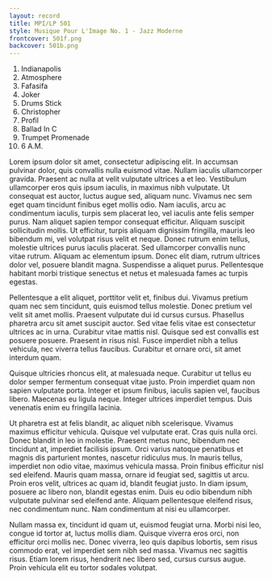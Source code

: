```yaml
---
layout: record
title: MPI/LP 501
style: Musique Pour L'Image No. 1 - Jazz Moderne
frontcover: 501f.png
backcover: 501b.png
---
```


1. Indianapolis
1. Atmosphere
1. Fafasifa
1. Joker
1. Drums Stick
1. Christopher
1. Profil
1. Ballad In C
1. Trumpet Promenade
1. 6 A.M.

Lorem ipsum dolor sit amet, consectetur adipiscing elit. In accumsan pulvinar dolor, quis convallis nulla euismod vitae. Nullam iaculis ullamcorper gravida. Praesent ac nulla at velit vulputate ultrices a et leo. Vestibulum ullamcorper eros quis ipsum iaculis, in maximus nibh vulputate. Ut consequat est auctor, luctus augue sed, aliquam nunc. Vivamus nec sem eget quam tincidunt finibus eget mollis odio. Nam iaculis, arcu ac condimentum iaculis, turpis sem placerat leo, vel iaculis ante felis semper purus. Nam aliquet sapien tempor consequat efficitur. Aliquam suscipit sollicitudin mollis. Ut efficitur, turpis aliquam dignissim fringilla, mauris leo bibendum mi, vel volutpat risus velit et neque. Donec rutrum enim tellus, molestie ultrices purus iaculis placerat. Sed ullamcorper convallis nunc vitae rutrum. Aliquam ac elementum ipsum. Donec elit diam, rutrum ultrices dolor vel, posuere blandit magna. Suspendisse a aliquet purus. Pellentesque habitant morbi tristique senectus et netus et malesuada fames ac turpis egestas.

Pellentesque a elit aliquet, porttitor velit et, finibus dui. Vivamus pretium quam nec sem tincidunt, quis euismod tellus molestie. Donec pretium vel velit sit amet mollis. Praesent vulputate dui id cursus cursus. Phasellus pharetra arcu sit amet suscipit auctor. Sed vitae felis vitae est consectetur ultrices ac in urna. Curabitur vitae mattis nisl. Quisque sed est convallis est posuere posuere. Praesent in risus nisl. Fusce imperdiet nibh a tellus vehicula, nec viverra tellus faucibus. Curabitur et ornare orci, sit amet interdum quam.

Quisque ultricies rhoncus elit, at malesuada neque. Curabitur ut tellus eu dolor semper fermentum consequat vitae justo. Proin imperdiet quam non sapien vulputate porta. Integer et ipsum finibus, iaculis sapien vel, faucibus libero. Maecenas eu ligula neque. Integer ultrices imperdiet tempus. Duis venenatis enim eu fringilla lacinia.

Ut pharetra est at felis blandit, ac aliquet nibh scelerisque. Vivamus maximus efficitur vehicula. Quisque vel vulputate erat. Cras quis nulla orci. Donec blandit in leo in molestie. Praesent metus nunc, bibendum nec tincidunt at, imperdiet facilisis ipsum. Orci varius natoque penatibus et magnis dis parturient montes, nascetur ridiculus mus. In mauris tellus, imperdiet non odio vitae, maximus vehicula massa. Proin finibus efficitur nisl sed eleifend. Mauris quam massa, ornare id feugiat sed, sagittis ut arcu. Proin eros velit, ultrices ac quam id, blandit feugiat justo. In diam ipsum, posuere ac libero non, blandit egestas enim. Duis eu odio bibendum nibh vulputate pulvinar sed eleifend ante. Aliquam pellentesque eleifend risus, nec condimentum nunc. Nam condimentum at nisi eu ullamcorper.

Nullam massa ex, tincidunt id quam ut, euismod feugiat urna. Morbi nisi leo, congue id tortor at, luctus mollis diam. Quisque viverra eros orci, non efficitur orci mollis nec. Donec viverra, leo quis dapibus lobortis, sem risus commodo erat, vel imperdiet sem nibh sed massa. Vivamus nec sagittis risus. Etiam lorem risus, hendrerit nec libero sed, cursus cursus augue. Proin vehicula elit eu tortor sodales volutpat.

